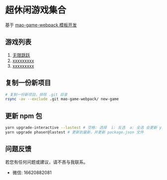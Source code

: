 
# 超休闲游戏集合

基于 [mao-game-webpack 模板开发](https://github.com/liurongqing/mao-game-webpack)

## 游戏列表

1. [无限跳跃](https://liurongqing.github.io/mao-games-webpack/infinite-jumper/docs)
2. [xxxxxxxxx](xxxxxxxxx)
3. [xxxxxxxxx](xxxxxxxxx)

## 复制一份新项目
```bash
# 复制一份新项目，排除 .git 目录
rsync -av --exclude .git mao-game-webpack/ new-game
```

## 更新 npm 包

```bash
yarn upgrade-interactive --lastest # 空格: 选择  i: 反选  a: 全选 会更新 yarn.lock 文件，不会更新package.json文件
yarn upgrade phaser@lastest # 更新到最新，并更新 package.json 文件
```

## 问题反馈

若您有任何问题或建议，请不吝与我联系。

- 微信: 16620882081
